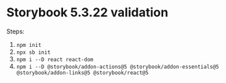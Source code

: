 # Storybook 5.3.22 validation

Steps:
1. `npm init`
2. `npx sb init`
3. `npm i --D react react-dom`
4. `npm i --D @storybook/addon-actions@5 @storybook/addon-essentials@5 @storybook/addon-links@5 @storybook/react@5`